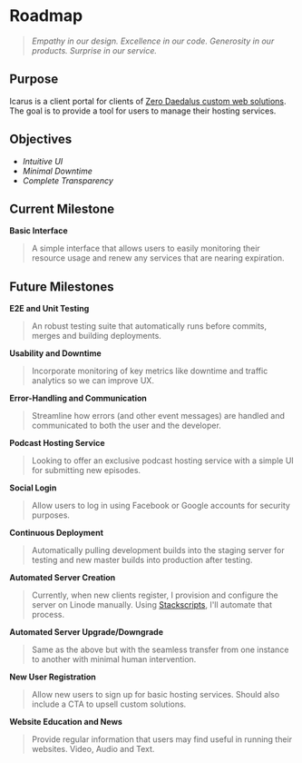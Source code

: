 # Roadmap

> _Empathy in our design. Excellence in our code. Generosity in our products. Surprise in our service._

## Purpose
Icarus is a client portal for clients of [Zero Daedalus custom web solutions](https://zerodaedalus.com). The goal is to provide a tool for users to manage their hosting services.

## Objectives

- *Intuitive UI*
- *Minimal Downtime*
- *Complete Transparency*

## Current Milestone
**Basic Interface**

> A simple interface that allows users to easily monitoring their resource usage and renew any services that are nearing expiration.

## Future Milestones

**E2E and Unit Testing**
> An robust testing suite that automatically runs before commits, merges and building deployments.

**Usability and Downtime**
> Incorporate monitoring of key metrics like downtime and traffic analytics so we can improve UX.

**Error-Handling and Communication**
> Streamline how errors (and other event messages) are handled and communicated to both the user and the developer.

**Podcast Hosting Service**
> Looking to offer an exclusive podcast hosting service with a simple UI for submitting new episodes.

**Social Login**
> Allow users to log in using Facebook or Google accounts for security purposes.

**Continuous Deployment**
> Automatically pulling development builds into the staging server for testing and new master builds into production after testing.

**Automated Server Creation**
> Currently, when new clients register, I provision and configure the server on Linode manually. Using [Stackscripts](https://www.linode.com/stackscripts), I'll automate that process.

**Automated Server Upgrade/Downgrade**
> Same as the above but with the seamless transfer from one instance to another with minimal human intervention.

**New User Registration**
> Allow new users to sign up for basic hosting services. Should also include a CTA to upsell custom solutions.

**Website Education and News**
> Provide regular information that users may find useful in running their websites. Video, Audio and Text.
